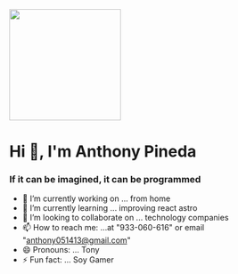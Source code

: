 <div id="header" aling="center">
    <img src="https://media.giphy.com/media/SWoSkN6DxTszqIKEqv/giphy.gif" width="200">
    <h1 aling="center">Hi 👋, I'm Anthony Pineda </h1>
    <h3 aling="center">If it can be imagined, it can be programmed</h3>
</div>

- 🔭 I’m currently working on ... from home
- 🌱 I’m currently learning ... improving react astro
- 👯 I’m looking to collaborate on ... technology companies
- 📫 How to reach me: ...at "933-060-616" or email "anthony051413@gmail.com"
- 😄 Pronouns: ... Tony
- ⚡ Fun fact: ... Soy Gamer

